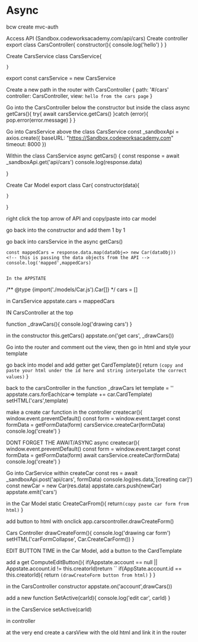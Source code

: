 # Async
bcw create
mvc-auth

Access API (Sandbox.codeworksacademy.com/api/cars)
Create controller
  export class CarsController{
    constructor(){
      console.log('hello')
    }
  }

Create CarsService
    class CarsService{

    }
 export const carsService = new CarsService


Create a new path in the router with CarsController
  {
    path: '#/cars'
    controller: CarsController,
    view: `hello from the cars page`
  }

Go into the CarsController
below the constructor but inside the class
async getCars(){
    try{
      await carsService.getCars()
    }catch (error){
      pop.error(error.message)
    }
  }

Go into CarsService
above the class CarsService
const _sandboxApi = axios.create({
  baseURL: "https://Sandbox.codeworksacademy.com"
  timeout: 8000
})


Within the class CarsService
async getCars() {
  const response = await _sandboxApi.get('api/cars')
  console.log(response.data)

}

Create Car Model
  export class Car{
    constructor(data){
<!-- this.id = data.id
this.make = data.make
this.model = data.model
this.imgUrl = data.imgUrl
this.year = data.year
this.price = data.price
this.description = data.description
this.engineType = data.engineType
this.creator = data.creator (this is unneccesary with the stuff under it existing)
this.creatorId = data.creator.id
this.creatorName = data.creator.name
this.creatorPicture = data.creator.picture -->
    }
  }

  right click the top arrow of API and copy/paste into car model

  go back into the constructor and add them 1 by 1

  go back into carsService
  in the async getCars()

    const mappedCars = response.data.map(dataObj=> new Car(dataObj)) 
    <!-- this is passing the data objects from the API -->
    console.log('mapped',mappedCars)


    In the APPSTATE 

<!-- THE @type note enables intellisense. not required just very helpful -->
/** @type {import('./models/Car.js').Car[]} */
    cars = []


in CarsService
    appstate.cars = mappedCars

IN CarsController
at the top

function _drawCars(){
  console.log('drawing cars')
}

in the constructor
this.getCars()
appstate.on('get cars', _drawCars())

Go into the router and comment out the view, then go in html and style your template


go back into model and add getter
get CardTemplate(){
  return `(copy and paste your html under the id here and string interpolate the correct values)`
}

back to the carsController in the function _drawCars
let template = ''
appstate.cars.forEach(car=> template += car.CardTemplate)
setHTML('cars',template)
<!--      ^this is whatever id you put in the html -->

make a create car function in the controller
createcar(){
  window.event.preventDefault()
  const form = window.event.target
  const formData = getFormData(form)
  carsService.createCar(formData)
  console.log('create')
}

DONT FORGET THE AWAIT/ASYNC
async createcar(){
  window.event.preventDefault()
  const form = window.event.target
  const formData = getFormData(form)
  await carsService.createCar(formData)
  console.log('create')
}

Go into CarService within createCar
  const res = await _sandboxApi.post('api/cars', formData)
  console.log(res.data,'[creating car]')
  const newCar = new Car(res.data)
  appstate.cars.push(newCar)
  appstate.emit('cars')

in the Car Model
static CreateCarFrom(){
  return`(copy paste car form from html)`
}

add button to html with onclick app.carscontroller.drawCreateForm()

Cars Controller
drawCreateForm(){
  console.log('drawing car form')
  setHTML('carFormCollapse', Car.CreateCarForm())
}

EDIT BUTTON TIME
in the Car Model, add a button to the CardTemplate

add a get ComputeEditButton(){
  if(Appstate.account == null || Appstate.account.id != this.creatorId)return ``
if(AppState.account.id == this.creatorId){
  return `(drawCreateForm button from html)`
}
}

in the CarsController constructor
appstate.on('account',drawCars())

add a new function
SetActive(carId){
console.log('edit car', carId)
}

in the CarsService setActive(carId)

in controller 


at the very end create a carsView with the old html and link it in the router
